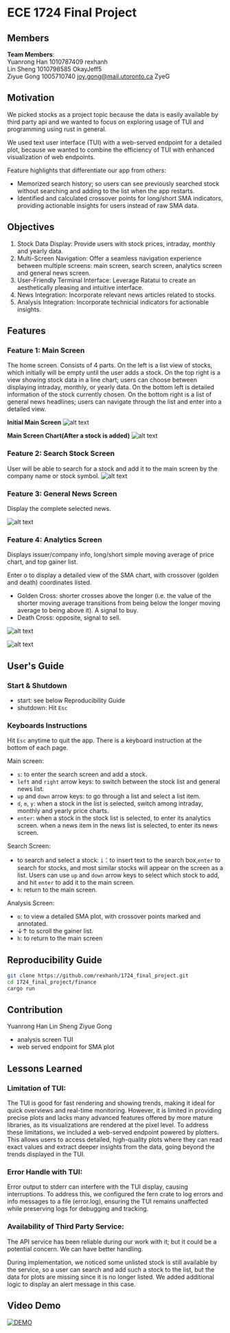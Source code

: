 # ECE 1724 Final Project

## Members

**Team Members**:  
Yuanrong Han 1010787409 rexhanh  
Lin Sheng 1010798585 OkayJeff5  
Ziyue Gong 1005710740 joy.gong@mail.utoronto.ca ZyeG 

## Motivation
We picked stocks as a project topic because the data is easily available by third party api and we wanted to focus on exploring usage of TUI and programming using rust in general.

We used text user interface (TUI) with a web-served endpoint for a detailed plot, because we wanted to combine the efficiency of TUI with enhanced visualization of web endpoints.

Feature highlights that differentiate our app from others:
- Memorized search history; so users can see previously searched stock without searching and adding to the list when the app restarts. 
- Identified and calculated crossover points for long/short SMA indicators, providing actionable insights for users instead of raw SMA data.

## Objectives

1. Stock Data Display: Provide users with stock prices, intraday, monthly and yearly data.
2. Multi-Screen Navigation: Offer a seamless navigation experience between multiple screens: main screen, search screen, analytics screen and general news screen.
3. User-Friendly Terminal Interface: Leverage Ratatui to create an aesthetically pleasing and intuitive interface.
4. News Integration: Incorporate relevant news articles related to stocks.
5. Analysis Integration: Incorporate technicial indicators for actionable insights.

## Features

### Feature 1: Main Screen

The home screen. Consists of 4 parts. On the left is a list view of stocks, which initially will be empty until the user adds a stock. On the top right is a view showing stock data in a line chart; users can choose between displaying intraday, monthly, or yearly data. On the bottom left is detailed information of the stock currently chosen. On the bottom right is a list of general news headlines; users can navigate through the list and enter into a detailed view.

**Initial Main Screen**
![alt text](images/main_screen.png)

**Main Screen Chart(After a stock is added)**
![alt text](images/chart.gif)

### Feature 2: Search Stock Screen

User will be able to search for a stock and add it to the main screen by the company name or stock symbol.
![alt text](images/search_screen.gif)

### Feature 3: General News Screen

Display the complete selected news.

![alt text](/images/news_screen.gif)

### Feature 4: Analytics Screen

Displays issuer/company info, long/short simple moving average of price chart, and top gainer list. 

Enter o to display a detailed view of the SMA chart, with crossover (golden and death) coordinates listed. 
- Golden Cross: shorter crosses above the longer (i.e. the value of the shorter moving average transitions from being below the longer moving average to being above it). A signal to buy.
- Death Cross: opposite, signal to sell.

![alt text](/images/analytics_screen.png)

![alt text](/images/analytics_web.png)
## User's Guide

### Start & Shutdown
- start: see below Reproducibility Guide
- shutdown: Hit `Esc`

### Keyboards Instructions
Hit `Esc` anytime to quit the app. There is a keyboard instruction at the bottom of each page.

Main screen: 
- `s`: to enter the search screen and add a stock.
- `left` and `right` arrow keys: to switch between the stock list and general news list.
- `up` and `down` arrow keys: to go through a list and select a list item.
- `d`, `m`, `y`: when a stock in the list is selected, switch among intraday, monthly and yearly price charts.
- `enter`:
when a stock in the stock list is selected, to enter its analytics screen. 
when a news item in the news list is selected, to enter its news screen.

Search Screen:
- to search and select a stock:
`i`：to insert text to the search box,`enter` to search for stocks, and most similar stocks will appear on the screen as a list. Users can use `up` and `down` arrow keys to select which stock to add, and hit `enter` to add it to the main screen.
- `h`: return to the main screen.

Analysis Screen:
- `o`: to view a detailed SMA plot, with crossover points marked and annotated.
- ↓↑ to scroll the gainer list.
- `h`: to return to the main screen

## Reproducibility Guide

```sh
git clone https://github.com/rexhanh/1724_final_project.git
cd 1724_final_project/finance
cargo run
```
## Contribution
Yuanrong Han
Lin Sheng
Ziyue Gong
- analysis screen TUI
- web served endpoint for SMA plot

## Lessons Learned
### Limitation of TUI:
The TUI is good for fast rendering and showing trends, making it ideal for quick overviews and real-time monitoring. However, it is limited in providing precise plots and lacks many advanced features offered by more mature libraries, as its visualizations are rendered at the pixel level. To address these limitations, we included a web-served endpoint powered by plotters. This allows users to access detailed, high-quality plots where they can read exact values and extract deeper insights from the data, going beyond the trends displayed in the TUI.

### Error Handle with TUI:
Error output to stderr can interfere with the TUI display, causing interruptions. To address this, we configured the fern crate to log errors and info messages to a file (error.log), ensuring the TUI remains unaffected while preserving logs for debugging and tracking.

### Availability of Third Party Service:
The API service has been reliable during our work with it; but it could be a potential concern. We can have better handling.

During implementation, we noticed some unlisted stock is still available by the service, so a user can search and add such a stock to the list, but the data for plots are missing since it is no longer listed. We added additional logic to display an alert message in this case.

## Video Demo

[![DEMO](https://img.youtube.com/vi/DmkLOqRHKGI/0.jpg)](https://www.youtube.com/watch?v=DmkLOqRHKGI)

